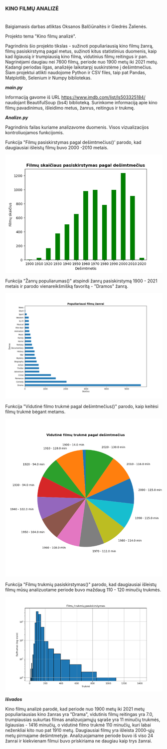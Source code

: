 ### **KINO FILMŲ ANALIZĖ**
#

Baigiamasis darbas atliktas Oksanos Balčiūnaitės ir Giedrės Žalienės.

Projekto tema "Kino filmų analizė".

Pagrindinis šio projekto tikslas - sužinoti populiariausią kino filmų žanrą, 
filmų pasiskirstymą pagal metus, sužinoti kitus statistinius duomenis,
kaip kad ilgiausią ir trumpiausią kino filmą, vidutinius filmų reitingus ir pan.
Nagrinėjami daugiau nei 7600 filmų, periode nuo 1900 metų iki 2021 metų. Kadangi periodas ilgas, 
analizėje laikotarpį suskirstėme į dešimtmečius. 
Šiam projektui atlikti naudojome Python ir CSV files, taip pat Pandas, Matplotlib, Selenium ir
Numpy bibliotekas.

**_main.py_**

Informaciją gavome iš URL https://www.imdb.com/list/ls503325184/ naudojant BeautifulSoup (bs4)
biblioteką. Surinkome informaciją apie kino filmų pavadinimus, išleidimo metus, žanrus, reitingus ir trukmę.

**_Analize.py_**

Pagrindinis failas kuriame analizavome duomenis. Visos vizualizacijos kontroliuojamos funkcijomis.


Funkcija "Filmų pasiskirstymas pagal dešimtmečius()' parodo, kad daugiausiai išleistų filmų buvo 2000 -2010 metais.


![Image](https://github.com/Oksanyte/Final-project/blob/main/Pictures/filmai_pagal_desimtmecius.png)

Funkcija "Žanrų populiarumas()" atspindi žanrų pasiskirstymą 1900 - 2021 metais ir parodo vienareikšmišką favoritą - "Dramos" žanrą.



![Image](https://github.com/Oksanyte/Final-project/blob/main/Pictures/pop_zanrai.png)

Funkcija "Vidutinė filmo trukmė pagal dešimtmečius()" parodo, kaip keitėsi filmų trukmė bėgant metams.

![Image](https://github.com/Oksanyte/Final-project/blob/main/Pictures/vid_trukme.png)

Funkcija "Filmų trukmių pasiskirstymas()" parodo, kad daugiausiai išleistų filmų mūsų analizuotame periode buvo maždaug 110 - 120 minučių trukmės.



![Image](https://github.com/Oksanyte/Final-project/blob/main/Pictures/trukmiu_pasiskirstymas.png)

_**Išvados**_

Kino filmų analizė parodė, kad periode nuo 1900 metų iki 2021 metų populiariausias kino žanras yra "Drama", vidutinis filmų reitingas yra 7.0, trumpiausias sukurtas filmas analizuojamųjų sąraše yra 11 minučių trukmės,  ilgiausias - 1416 minučių, o vidutinė filmo trukmė 110 minučių, kuri labai neženkliai kito nuo pat 1910 metų. Daugiausiai filmų yra išleista 2000-ųjų metų
pirmajame dešimtmetyje. Analizuojamame periode buvo iš viso 24 žanrai ir kiekvienam filmui buvo priskiriama
ne daugiau kaip trys žanrai.

